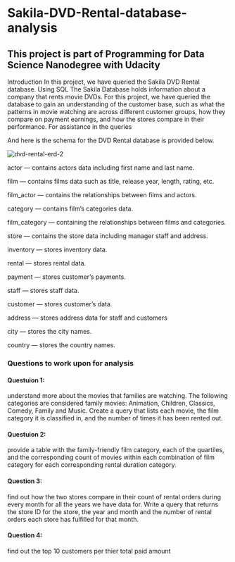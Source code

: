 # Sakila-DVD-Rental-database-analysis 
## This project is part of Programming for Data Science Nanodegree with Udacity 
Introduction
In this project, we have queried the Sakila DVD Rental database. Using SQL The Sakila Database holds information about a company that rents movie DVDs. For this project, we have queried the database to gain an understanding of the customer base, such as what the patterns in movie watching are across different customer groups, how they compare on payment earnings, and how the stores compare in their performance. For assistance in the queries

And here is the schema for the DVD Rental database is provided below.

![dvd-rental-erd-2](https://user-images.githubusercontent.com/54390114/213307245-e2a1bfe8-b99c-4908-b61d-be42775af56b.png)



actor — contains actors data including first name and last name.

film — contains films data such as title, release year, length, rating, etc.

film_actor — contains the relationships between films and actors.

category — contains film’s categories data.

film_category — containing the relationships between films and categories.

store — contains the store data including manager staff and address.

inventory — stores inventory data.

rental — stores rental data.

payment — stores customer’s payments.

staff — stores staff data.

customer — stores customer’s data.

address — stores address data for staff and customers

city — stores the city names.

country — stores the country names.

### Questions to work upon for analysis
#### Questuion 1:
understand more about the movies that families are watching. The following categories are considered family movies: Animation, Children, Classics, Comedy, Family and Music.
Create a query that lists each movie, the film category it is classified in, and the number of times it has been rented out.
    
#### Questuion 2:
provide a table with the family-friendly film category, each of the quartiles, and the corresponding count of movies within each combination of film category for each corresponding rental duration category.

#### Question 3:
find out how the two stores compare in their count of rental orders during every month for all the years we have data for. Write a query that returns the store ID for the store, the year and month and the number of rental orders each store has fulfilled for that month.

#### Question 4:
find out the top 10 customers per thier total paid amount 
